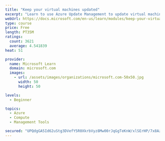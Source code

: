 ```yaml
---
title: "Keep your virtual machines updated"
excerpt: "Learn to use Azure Update Management to update virtual machines, verify agent connectivity, and use Azure Log Analytics in your cloud environment."
webUrl: https://docs.microsoft.com/en-us/learn/modules/keep-your-virtual-machines-updated/
type: course
price: Free
length: PT35M
ratings:
  count: 3621
  average: 4.541839
heat: 51

provider:
  name: Microsoft Learn
  domain: microsoft.com
  images:
    - url: /assets/images/organizations/microsoft.com-50x50.jpg
      width: 50
      height: 50

levels:
  - Beginner

topics:
  - Azure
  - Compute
  - Management Tools

secured: "UPQdgGA5Id62uStg3DVefY5R0XkrbVyz8Mw00rJqGgTeKnW/xlSErHP/7x8AzGzgYMI8ove9T9eV47MNtsRGQBk8ldwlV/txUG7oa6JU8MAM0vZIzDKNJYsIIghdkwzw4kSRjYTJrNAsXs8kc548ptaQpTYoY1W9zBZIpl7KHboXnOu0G1LU+0RKHcx/YQtrHk0LDk9lJliN/6KcZJbHMs8wZS1hczLBjHSsHuVAKDsFaKLLxJ7TwiCByvdLjznmx8VhVgJINH4AVyRrm1d8oNq7TiGI871nR84Nc+1EcHozd5V2ACeoBsn/K+4PdSq5q8FN1SwoX12FiUHsFrDyQOIbbC6EyE19da/Tiaob+6mmcY/rNpIxxXetYCPfjeY8Hyw5LBDweAsIaavsOw7o7+Obf5AJ6NnfrFVcLXnzCKY=;ZWk10yCx1KOpabE9U9WOiw=="
---
```


